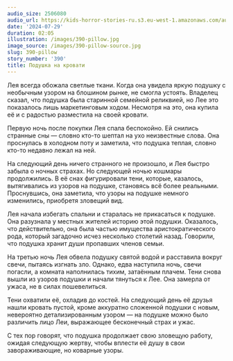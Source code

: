 ```yaml
---
audio_size: 2506080
audio_url: https://kids-horror-stories-ru.s3.eu-west-1.amazonaws.com/audio/390-pillow.mp3
date: '2024-07-29'
duration: 02:05
illustration: /images/390-pillow.jpg
image_source: /images/390-pillow-source.jpg
slug: 390-pillow
story_number: '390'
title: Подушка на кровати
---
```


Лея всегда обожала светлые ткани. Когда она увидела яркую подушку с необычным узором на блошином рынке, не смогла устоять. Владелец сказал, что подушка была старинной семейной реликвией, но Лее это показалось лишь маркетинговым ходом. Несмотря на это, она купила её и с радостью разместила на своей кровати.

Первую ночь после покупки Лея спала беспокойно. Ей снились странные сны — словно кто-то шептал на ухо неизвестные слова. Она проснулась в холодном поту и заметила, что подушка теплая, словно кто-то недавно лежал на ней.

На следующий день ничего странного не произошло, и Лея быстро забыла о ночных страхах. Но следующей ночью кошмары продолжились. В её снах фигурировали тени, которые, казалось, вытягивались из узоров на подушке, становясь всё более реальными. Проснувшись, она заметила, что узоры на подушке немного изменились, приобретя зловещий вид.

Лея начала избегать спальни и старалась не прикасаться к подушке. Она разузнала у местных жителей историю этой подушки. Оказалось, что действительно, она была частью имущества аристократического рода, который загадочно исчез несколько столетий назад. Говорили, что подушка хранит души пропавших членов семьи.

На третью ночь Лея обвела подушку святой водой и расставила вокруг свечи, пытаясь изгнать зло. Однако, едва наступила ночь, свечи погасли, а комната наполнилась тихим, затаённым плачем. Тени снова вышли из узоров подушки и начали тянуться к Лее. Она замерла от ужаса, не в силах пошевелиться.

Тени охватили её, охладив до костей. На следующий день её друзья нашли кровать пустой, кроме аккуратно сложенной подушки с новым, невероятно детализированным узором — на подушке можно было различить лицо Леи, выражающее бесконечный страх и ужас.

С тех пор говорят, что подушка продолжает свою зловещую работу, ожидая следующую жертву, чтобы вплести её душу в свои завораживающие, но коварные узоры.